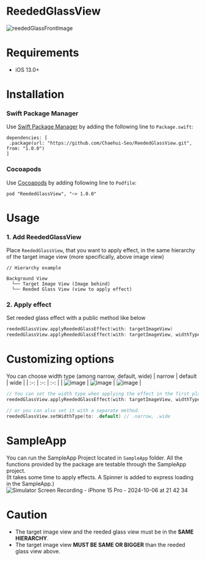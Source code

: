 # ReededGlassView
![reededGlassFrontImage](https://github.com/Chaehui-Seo/ReededGlassView/assets/73422344/cde7c70f-77b1-4a82-8e27-c36a228735cb)

# Requirements
- iOS 13.0+

# Installation
### Swift Package Manager
Use [Swift Package Manager](https://swift.org/package-manager/) by adding the following line to `Package.swift`:
```
dependencies: [
 .package(url: "https://github.com/Chaehui-Seo/ReededGlassView.git", from: "1.0.0")
]
```
### Cocoapods
Use [Cocoapods](https://cocoapods.org/) by adding following line to `Podfile`:
```
pod "ReededGlassView", "~> 1.0.0"
```

# Usage
### 1. Add ReededGlassView
Place `ReededGlassView`, that you want to apply effect, in the same hierarchy of the target image view (more specifically, above image view)
```
// Hierarchy example

Background View
  └── Target Image View (Image behind)
  └── Reeded Glass View (view to apply effect)
```

### 2. Apply effect
Set reeded glass effect with a public method like below
```swift
reededGlassView.applyReededGlassEffect(with: targetImageView)
reededGlassView.applyReededGlassEffect(with: targetImageView, widthType: .narrow) // Adding width type is available. (Default value is WidthType.default)
```

# Customizing options
You can choose width type (among narrow, default, wide)
| narrow | default | wide |
| :-: | :-: | :-: |
| ![image](https://github.com/user-attachments/assets/80976da9-ac5e-4a9e-8a59-7418773c2793) | ![image](https://github.com/user-attachments/assets/5e6ae805-26b2-411d-867a-78476e71863b) | ![image](https://github.com/user-attachments/assets/38107342-4909-442a-ae27-d6423a9e331f) |
```swift
// You can set the width type when applying the effect in the first place by adding a parameter,
reededGlassView.applyReededGlassEffect(with: targetImageView, widthType: .default)

// or you can also set it with a separate method.
reededGlassView.setWidthType(to: .default) // .narrow, .wide
```


# SampleApp
You can run the SampleApp Project located in `SampleApp` folder.
All the functions provided by the package are testable through the SampleApp project.</br>
(It takes some time to apply effects. A Spinner is added to express loading in the SampleApp.)</br>
![Simulator Screen Recording - iPhone 15 Pro - 2024-10-06 at 21 42 34](https://github.com/user-attachments/assets/2c62e62c-cba0-422d-9e53-d227a81bc2bc)





# Caution
- The target image view and the reeded glass view must be in the **SAME HIERARCHY**.
- The target image view **MUST BE SAME OR BIGGER** than the reeded glass view above.
